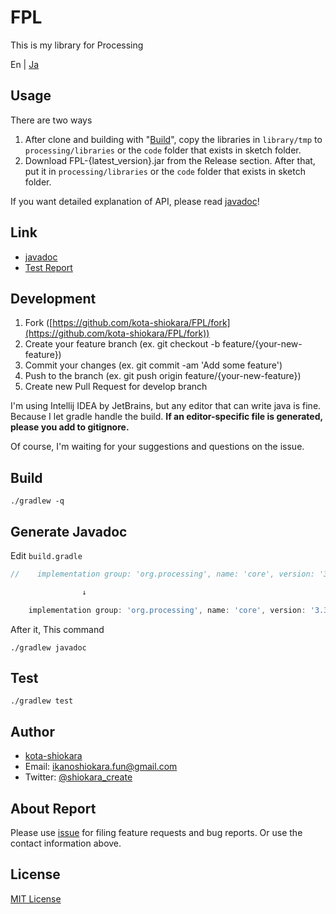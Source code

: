 # FPL
This is my library for Processing

En | [Ja](./README.ja.md)

## Usage
There are two ways
1. After clone and building with "[Build](#build)", copy the libraries in `library/tmp` to `processing/libraries` or the `code` folder that exists in sketch folder.
2. Download FPL-{latest_version}.jar from the Release section. After that, put it in `processing/libraries` or the `code` folder that exists in sketch folder.

If you want detailed explanation of API, please read [javadoc](https://kota-shiokara.github.io/FPL/javadoc/)!

## Link
- [javadoc](https://kota-shiokara.github.io/FPL/javadoc/)
- [Test Report](https://kota-shiokara.github.io/FPL/reports/)

## Development
1. Fork ([https://github.com/kota-shiokara/FPL/fork](https://github.com/kota-shiokara/FPL/fork))
2. Create your feature branch (ex. git checkout -b feature/{your-new-feature})
3. Commit your changes (ex. git commit -am 'Add some feature')
4. Push to the branch (ex. git push origin feature/{your-new-feature})
5. Create new Pull Request for develop branch

I'm using Intellij IDEA by JetBrains, but any editor that can write java is fine. Because I let gradle handle the build. **If an editor-specific file is generated, please you add to gitignore.**

Of course, I'm waiting for your suggestions and questions on the issue.

## Build
```shell
./gradlew -q
```

## Generate Javadoc
Edit `build.gradle`
```build.gradle
//    implementation group: 'org.processing', name: 'core', version: '3.3.7'

                ↓

    implementation group: 'org.processing', name: 'core', version: '3.3.7'
```
After it, This command
```shell
./gradlew javadoc
```

## Test
```shell
./gradlew test
```

## Author
- [kota-shiokara](https://github.com/kota-shiokara)
- Email: ikanoshiokara.fun@gmail.com
- Twitter: [@shiokara_create](https://twitter.com/shiokara_create)

## About Report
Please use [issue](https://github.com/kota-shiokara/FPL/issues) for filing feature requests and bug reports. Or use the contact information above.

## License
[MIT License](https://choosealicense.com/licenses/mit/)